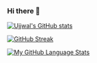 ### Hi there 👋

<!--
**masteryodaa/masteryodaa** is a ✨ _special_ ✨ repository because its `README.md` (this file) appears on your GitHub profile.

Here are some ideas to get you started:

- 🔭 I’m currently working on ...
- 🌱 I’m currently learning ...
- 👯 I’m looking to collaborate on ...
- 🤔 I’m looking for help with ...
- 💬 Ask me about ...
- 📫 How to reach me: ...
- 😄 Pronouns: ...
- ⚡ Fun fact: ...
-->

[![Ujjwal's GitHub stats](https://github-readme-stats.vercel.app/api?username=masteryodaa)](https://github.com/masteryodaa/github-readme-stats)

[![GitHub Streak](https://github-readme-streak-stats.herokuapp.com/?user=masteryodaa)](https://git.io/streak-stats)


[![My GitHub Language Stats](https://github-readme-stats.vercel.app/api/top-langs/?username=masteryodaa)]()

